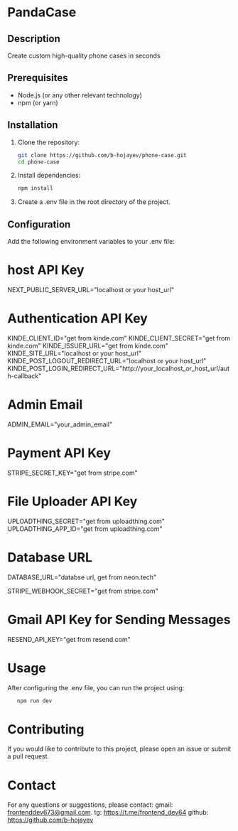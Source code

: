# PandaCase

## Description

Create custom high-quality phone cases in seconds

## Prerequisites

- Node.js (or any other relevant technology)
- npm (or yarn)

## Installation

1. Clone the repository:
   ```bash
   git clone https://github.com/b-hojayev/phone-case.git
   cd phone-case
   ```
2. Install dependencies:

   ```bash
   npm install
   ```

3. Create a .env file in the root directory of the project.

## Configuration

Add the following environment variables to your .env file:

# host API Key

NEXT_PUBLIC_SERVER_URL="localhost or your host_url"

# Authentication API Key

KINDE_CLIENT_ID="get from kinde.com"
KINDE_CLIENT_SECRET="get from kinde.com"
KINDE_ISSUER_URL="get from kinde.com"
KINDE_SITE_URL="localhost or your host_url"
KINDE_POST_LOGOUT_REDIRECT_URL="localhost or your host_url"
KINDE_POST_LOGIN_REDIRECT_URL="http://your_localhost_or_host_url/auth-callback"

# Admin Email

ADMIN_EMAIL="your_admin_email"

# Payment API Key

STRIPE_SECRET_KEY="get from stripe.com"

# File Uploader API Key

UPLOADTHING_SECRET="get from uploadthing.com"
UPLOADTHING_APP_ID="get from uploadthing.com"

# Database URL

DATABASE_URL="databse url, get from neon.tech"

STRIPE_WEBHOOK_SECRET="get from stripe.com"

# Gmail API Key for Sending Messages

RESEND_API_KEY="get from resend.com"

# Usage

After configuring the .env file, you can run the project using:

```bash
   npm run dev
```

# Contributing

If you would like to contribute to this project, please open an issue or submit a pull request.

# Contact

For any questions or suggestions, please contact:
gmail: frontenddev673@gmail.com.
tg: https://t.me/frontend_dev64
github: https://github.com/b-hojayev
